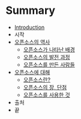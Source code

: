 # Summary

* [Introduction](README.md)
* 시작
* [오픈소스의 역사](c624-d508-c18c-c2a4-c758-c5ed-c0ac.md)
  * [오픈소스가 나타난 배경](c624-d508-c18c-c2a4-c758-c5ed-c0ac/c624-d508-c18c-c2a4-ac00-b098-d0c0-b09c-bc30-acbd.md)
  * [오픈소스의 발전 과정](c624-d508-c18c-c2a4-c758-c5ed-c0ac/c624-d508-c18c-c2a4-c758-bc1c-c804-acfc-c815.md)
  * [오픈소스를 만든 사람들](c624-d508-c18c-c2a4-c758-c5ed-c0ac/c624-d508-c18c-c2a4-b97c-b9cc-b4e0-c0ac-b78c-b4e4.md)
* [오픈소스에 대해](c624-d508-c18c-c2a4-c5d0-b300-d574.md)
  * [오픈소스란?](c624-d508-c18c-c2a4-b7803f.md)
  * [오픈소스의 장, 단점](c624-d508-c18c-c2a4-c758-c7a52c-b2e8-c810.md)
  * [오픈소스를 사용한 것](c624-d508-c18c-c2a4-b97c-c0ac-c6a9-d55c-ac83.md)
* 출처
* 끝



